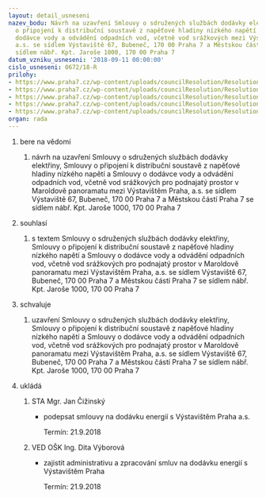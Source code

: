 ```yaml
---
layout: detail_usneseni
nazev_bodu: Návrh na uzavření Smlouvy o sdružených službách dodávky elektřiny, Smlouvy
  o připojení k distribuční soustavě z napěťové hladiny nízkého napětí a Smlouvy o
  dodávce vody a odvádění odpadních vod, včetně vod srážkových mezi Výstavištěm Praha,
  a.s. se sídlem Výstaviště 67, Bubeneč, 170 00 Praha 7 a Městskou částí Praha 7 se
  sídlem nábř. Kpt. Jaroše 1000, 170 00 Praha 7
datum_vzniku_usneseni: '2018-09-11 00:00:00'
cislo_usneseni: 0672/18-R
prilohy:
- https://www.praha7.cz/wp-content/uploads/councilResolution/Resolutions/30218/export/Duvodova_zprava~391284.docx
- https://www.praha7.cz/wp-content/uploads/councilResolution/Resolutions/30218/export/ELE_NEBYT_012A~391283.docx
- https://www.praha7.cz/wp-content/uploads/councilResolution/Resolutions/30218/export/ELE_NEBYT_2017_012~391282.doc
- https://www.praha7.cz/wp-content/uploads/councilResolution/Resolutions/30218/export/VODA_NEBYT_2017_012~391281.doc
- https://www.praha7.cz/wp-content/uploads/councilResolution/Resolutions/30218/export/export~391592.pdf
organ: rada
---
```

<ol id="urzList" class="urzList_view"><li class="urzClass1" id=""><span name="1">bere na vědomí</span><ol class="urzOlClass decimal "><li class="urzClass2" id="" style="text-align: left;"><span><p>návrh na uzavření&nbsp;Smlouvy o sdružených službách dodávky elektřiny, Smlouvy o připojení k distribuční soustavě z napěťové hladiny nízkého napětí a Smlouvy o dodávce vody a odvádění odpadních vod, včetně vod srážkových pro podnajatý prostor v Maroldově panoramatu mezi Výstavištěm Praha, a.s. se sídlem Výstaviště 67, Bubeneč, 170 00 Praha 7 a Městskou částí Praha 7 se sídlem nábř. Kpt. Jaroše 1000, 170 00 Praha 7</p></span></li></ol></li><li class="urzClass1" id=""><span name="26">souhlasí</span><ol class="urzOlClass decimal "><li class="urzClass2" id="" style="text-align: left;"><span><p>s textem Smlouvy o sdružených službách dodávky elektřiny, Smlouvy o připojení k distribuční soustavě z napěťové hladiny nízkého napětí a Smlouvy o dodávce vody a odvádění odpadních vod, včetně vod srážkových&nbsp;pro podnajatý prostor v Maroldově panoramatu mezi Výstavištěm Praha, a.s. se sídlem Výstaviště 67, Bubeneč, 170 00 Praha 7 a Městskou částí Praha 7 se sídlem nábř. Kpt. Jaroše 1000, 170 00 Praha 7</p></span></li></ol></li><li class="urzClass1" id=""><span name="24">schvaluje</span><ol class="urzOlClass decimal "><li class="urzClass2" id="" style="text-align: left;"><span><p>uzavření Smlouvy o sdružených službách dodávky elektřiny, Smlouvy o připojení k distribuční soustavě z napěťové hladiny nízkého napětí a Smlouvy o dodávce vody a odvádění odpadních vod, včetně vod srážkových&nbsp;pro podnajatý prostor v Maroldově panoramatu mezi Výstavištěm Praha, a.s. se sídlem Výstaviště 67, Bubeneč, 170 00 Praha 7 a Městskou částí Praha 7 se sídlem nábř. Kpt. Jaroše 1000, 170 00 Praha 7</p></span></li></ol></li><li class="urzClass1" id="urzUkoly"><span name="1">ukládá</span><ol class="urzOlClass"><li class="urzClass2"><span><p>STA Mgr. Jan Čižinský</p></span><ul class="urzUlClass"><li class="urzClass3"><span><p>podepsat smlouvy na dodávku energií s Výstavištěm Praha a.s.</p></span><span class="urzUkolTermin">  Termín:&nbsp;21.9.2018</span></li></ul></li><li class="urzClass2"><span><p>VED OŠK Ing. Dita Výborová</p></span><ul class="urzUlClass"><li class="urzClass3"><span><p>zajistit administrativu a zpracování smluv na dodávku energií s Výstavištěm Praha</p></span><span class="urzUkolTermin">  Termín:&nbsp;21.9.2018</span></li></ul></li></ol></li></ol>